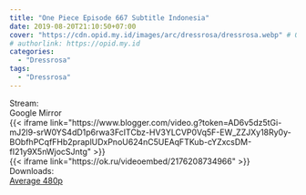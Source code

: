 ```yaml
---
title: "One Piece Episode 667 Subtitle Indonesia"
date: 2019-08-20T21:10:50+07:00
cover: "https://cdn.opid.my.id/images/arc/dressrosa/dressrosa.webp" # Optional, cover
# authorlink: https://opid.my.id
categories:
  - "Dressrosa"
tags:
  - "Dressrosa"
---
```

<div class="ui menu violet borderless inverted">
  <div class="header item active">
        Stream:
    </div>
  <a class="active item" data-tab="google">
    <i class="google drive icon"></i> Google
  </a>
  <a class="item nounderline" data-tab="mirror">
    <i class="odnoklassniki icon"></i> Mirror
  </a>
</div>
<div class="ui bottom attached tab segment active" style="border:0 !important;" data-tab="google">
{{< iframe link="https://www.blogger.com/video.g?token=AD6v5dz5tGi-mJ2l9-srW0YS4dD1p6rwa3FcITCbz-HV3YLCVP0Vq5F-EW_ZZJXy18Ry0y-BObfhPCqfFHb2praplUDxPnoU624nC5UEAqFTKub-cYZxcsDM-fI21y9X5nWjocSJntg" >}}
</div>
<div class="ui bottom attached tab segment" style="border:0 !important;" data-tab="mirror">
{{< iframe link="https://ok.ru/videoembed/2176208734966" >}}
</div>
<div class="ui menu violet borderless inverted">
  <div class="header item active">
        Downloads:
    </div>
  <a class="item nounderline" href="https://ouo.io/AAwKpwK" target="_blank" rel="dofollow"><i class="google drive icon"></i>
    Average 480p</a>
</div>